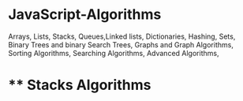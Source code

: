 # JavaScript-Algorithms

Arrays, Lists, Stacks, Queues,Linked lists, Dictionaries, Hashing, Sets, Binary Trees and binary Search Trees, Graphs and Graph Algorithms, Sorting Algorithms, Searching Algorithms, Advanced Algorithms,

# \*\* Stacks Algorithms
